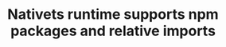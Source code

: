 ---
slug: native-runtime-imports
version: v1.370.0
title: Nativets runtime supports npm packages and relative imports
tags: ['Script Editor']
description: We've made our runtime that we've called "REST" and "nativets" support npm packages and relative imports! There is now no difference in the syntax of TypeScript/Bun scripts and native scripts. Native scripts still only support a subset of what node supports (just the fetch operation) but many npm packages can still be used because that's all they use under the hood (for instance, windmill-client and axios).<br/><br/>How to activate? Just add `//native` to the head of your script. Windmill will automatically convert between 'nativets' and 'Bun' scripts based on the presence of this header so you can always just pick TypeScript (Bun) and decide at the end if you want to accelerate it with 'native' if possible.<br/><br/>We've also changed the default docker-compose/helm template to go from 4 small native workers with each 1 subworker to 1 bigger native worker with 8 subworkers as it performed better in our benchmarks. If you need more throughput, simply increase the replicas of the native workers, don't increase the number of subworkers past 8 as the interleaving will result in lower throughput.<br/><br/>This is a huge improvement as you can now make our native runtime an implementation details and we can unify everything under the standard "TypeScript" language without anything Windmill-specific. Legacy native/fetch scripts will still work but the new REST button now simply prefill a Bun script with a `//native` header. <br/><br/>Native runtime is great for scripts that are doing simple fetch and require little compute but are io-bound on the response from the API. You can get parallelization of 8 requests/scripts at a time with a single worker, resulting in 8x better throughput between Bun and native scripts at scale.
features:
  [
    'Support for npm packages and relative imports in `REST` and `nativets` runtimes.',
    'Unified syntax between TypeScript/Bun scripts and native scripts.',
    'Automatic conversion between `nativets` and `Bun` scripts based on `//native` header.',
    'Improved scaling strategy with a single bigger native worker managing more subworkers.',
    'Legacy scripts compatibility while promoting new REST standard with pre-filled Bun script templates.',
    'Parallelization capabilities allowing 8 simultaneous fetch operations.'
  ]
docs: /docs/getting_started/scripts_quickstart/rest_graphql
---
